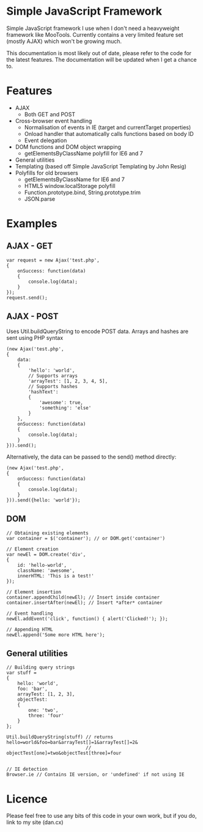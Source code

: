 Simple JavaScript Framework
===========================

Simple JavaScript framework I use when I don't need a heavyweight framework like MooTools. Currently 
contains a very limited feature set (mostly AJAX) which won't be growing much.

This documentation is most likely out of date, please refer to the code for the latest features. The
documentation will be updated when I get a chance to.

Features
========
 - AJAX
   - Both GET and POST
 - Cross-browser event handling
   - Normalisation of events in IE (target and currentTarget properties)
   - Onload handler that automatically calls functions based on body ID
   - Event delegation
 - DOM functions and DOM object wrapping
   - getElementsByClassName polyfill for IE6 and 7
 - General utilities
 - Templating (based off Simple JavaScript Templating by John Resig)
 - Polyfills for old browsers
   - getElementsByClassName for IE6 and 7
   - HTML5 window.localStorage polyfill
   - Function.prototype.bind, String.prototype.trim
   - JSON.parse
   

Examples
========

AJAX - GET
----------
	var request = new Ajax('test.php',
	{
		onSuccess: function(data)
		{
			console.log(data);
		}
	});
	request.send();


AJAX - POST
-----------
Uses Util.buildQueryString to encode POST data. Arrays and hashes are sent using PHP syntax

	(new Ajax('test.php',
	{
		data:
		{
			'hello': 'world',
			// Supports arrays
			'arrayTest': [1, 2, 3, 4, 5],
			// Supports hashes
			'hashText': 
			{
				'awesome': true,
				'something': 'else'
			}
		},
		onSuccess: function(data)
		{
			console.log(data);
		}
	})).send();
	
Alternatively, the data can be passed to the send() method directly:

	(new Ajax('test.php',
	{
		onSuccess: function(data)
		{
			console.log(data);
		}
	})).send({hello: 'world'});

DOM
---

	// Obtaining existing elements
	var container = $('container'); // or DOM.get('container')
	
	// Element creation
	var newEl = DOM.create('div',
	{
		id: 'hello-world',
		className: 'awesome',
		innerHTML: 'This is a test!'
	});
	
	// Element insertion
	container.appendChild(newEl); // Insert inside container
	container.insertAfter(newEl); // Insert *after* container
	
	// Event handling
	newEl.addEvent('click', function() { alert('Clicked!'); });
	
	// Appending HTML
	newEl.append('Some more HTML here');
	
General utilities
-----------------

	// Building query strings
	var stuff = 
	{
		hello: 'world',
		foo: 'bar',
		arrayTest: [1, 2, 3],
		objectTest: 
		{
			one: 'two',
			three: 'four'
		}
	};
	
	Util.buildQueryString(stuff) // returns hello=world&foo=bar&arrayTest[]=1&arrayTest[]=2&
	                             // objectTest[one]=two&objectTest[three]=four
	
	
	// IE detection
	Browser.ie // Contains IE version, or 'undefined' if not using IE
	

Licence
=======
Please feel free to use any bits of this code in your own work, but if you do, link to my site
(dan.cx)